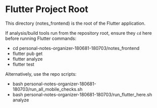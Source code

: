 # Flutter Project Root

This directory (notes_frontend) is the root of the Flutter application.

If analysis/build tools run from the repository root, ensure they `cd` here before running Flutter commands:
- cd personal-notes-organizer-180681-180703/notes_frontend
- flutter pub get
- flutter analyze
- flutter test

Alternatively, use the repo scripts:
- bash personal-notes-organizer-180681-180703/run_all_mobile_checks.sh
- bash personal-notes-organizer-180681-180703/run_flutter_here.sh analyze
